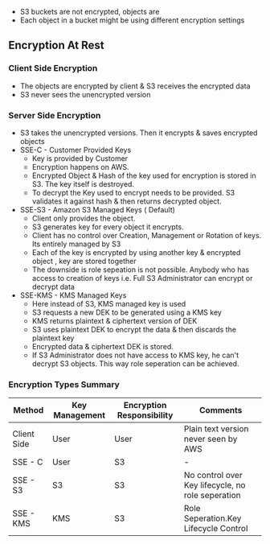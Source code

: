 * S3 buckets are not encrypted, objects are
* Each object in a bucket might be using different encryption settings

## Encryption At Rest

### Client Side Encryption
* The objects are encrypted by client & S3 receives the encrypted data
* S3 never sees the unencrypted version
### Server Side Encryption
* S3 takes the unencrypted versions. Then it encrypts & saves encrypted objects
* SSE-C - Customer Provided Keys
    * Key is provided by Customer
    * Encryption happens on AWS. 
    * Encrypted Object & Hash of the key used for encryption is stored in S3. The key itself is destroyed.
    * To decrypt the Key used to encrypt needs to be provided. S3 validates it against hash & then returns decrypted object.
* SSE-S3 - Amazon S3 Managed Keys ( Default)
    * Client only provides the object.
    * S3 generates key for every object it encrypts.
    * Client has no control over Creation, Management or Rotation of keys. Its entirely managed by S3
    * Each of the key is encrypted by using another key & encrypted object , key are stored together
    * The downside is role sepeation is not possible. Anybody who has access to creation of keys i.e. Full S3 Administrator can encrypt or decrypt data
* SSE-KMS - KMS Managed Keys
    * Here instead of S3, KMS managed key is used
    * S3 requests a new DEK to be generated using a KMS key
    * KMS returns plaintext & ciphertext version of DEK
    * S3 uses plaintext DEK to encrypt the data & then discards the plaintext key
    * Encrypted data & ciphertext DEK is stored.
    * If S3 Administrator does not have access to KMS key, he can't decrypt S3 objects. This way role seperation can be achieved.

### Encryption Types Summary

| Method | Key Management | Encryption Responsibility | Comments |
| ------- | ------------- | ------------------------- | -------- |
| Client Side | User | User | Plain text version never seen by AWS |
| SSE - C | User | S3 | - |
| SSE - S3 | S3 | S3 | No control over Key lifecycle, no role seperation |
| SSE - KMS | KMS | S3 | Role Seperation.Key Lifecycle Control |